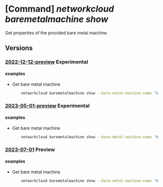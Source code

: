 # [Command] _networkcloud baremetalmachine show_

Get properties of the provided bare metal machine.

## Versions

### [2022-12-12-preview](/Resources/mgmt-plane/L3N1YnNjcmlwdGlvbnMve30vcmVzb3VyY2Vncm91cHMve30vcHJvdmlkZXJzL21pY3Jvc29mdC5uZXR3b3JrY2xvdWQvYmFyZW1ldGFsbWFjaGluZXMve30=/2022-12-12-preview.xml) **Experimental**

<!-- mgmt-plane /subscriptions/{}/resourcegroups/{}/providers/microsoft.networkcloud/baremetalmachines/{} 2022-12-12-preview -->

#### examples

- Get bare metal machine
    ```bash
        networkcloud baremetalmachine show --bare-metal-machine-name "bareMetalMachineName" --resource-group "resourceGroupName"
    ```

### [2023-05-01-preview](/Resources/mgmt-plane/L3N1YnNjcmlwdGlvbnMve30vcmVzb3VyY2Vncm91cHMve30vcHJvdmlkZXJzL21pY3Jvc29mdC5uZXR3b3JrY2xvdWQvYmFyZW1ldGFsbWFjaGluZXMve30=/2023-05-01-preview.xml) **Experimental**

<!-- mgmt-plane /subscriptions/{}/resourcegroups/{}/providers/microsoft.networkcloud/baremetalmachines/{} 2023-05-01-preview -->

#### examples

- Get bare metal machine
    ```bash
        networkcloud baremetalmachine show --bare-metal-machine-name "bareMetalMachineName" --resource-group "resourceGroupName"
    ```

### [2023-07-01](/Resources/mgmt-plane/L3N1YnNjcmlwdGlvbnMve30vcmVzb3VyY2Vncm91cHMve30vcHJvdmlkZXJzL21pY3Jvc29mdC5uZXR3b3JrY2xvdWQvYmFyZW1ldGFsbWFjaGluZXMve30=/2023-07-01.xml) **Preview**

<!-- mgmt-plane /subscriptions/{}/resourcegroups/{}/providers/microsoft.networkcloud/baremetalmachines/{} 2023-07-01 -->

#### examples

- Get bare metal machine
    ```bash
        networkcloud baremetalmachine show --bare-metal-machine-name "bareMetalMachineName" --resource-group "resourceGroupName"
    ```
